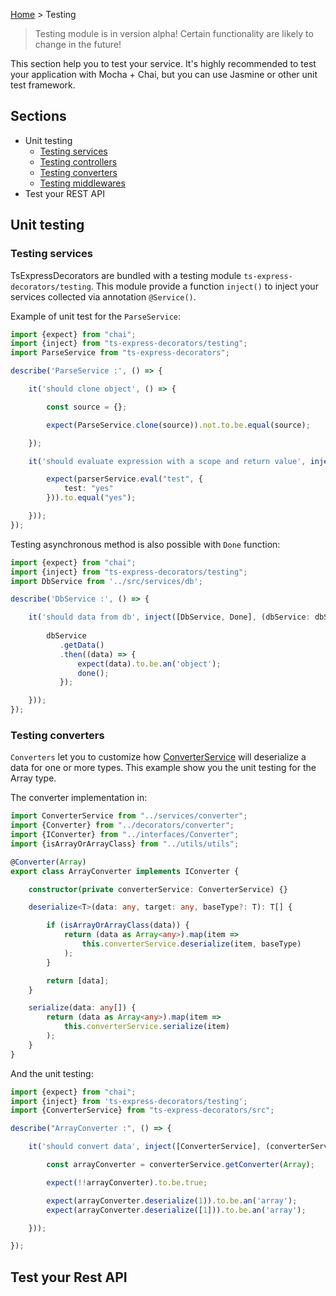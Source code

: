[Home](https://github.com/Romakita/ts-express-decorators/wiki) > Testing

> Testing module is in version alpha! Certain functionality are likely to change in the future!

This section help you to test your service. It's highly recommended to test your application with Mocha + Chai, but you can use Jasmine or other unit test framework.

## Sections

* Unit testing
  * [Testing services]()
  * [Testing controllers]()
  * [Testing converters]()
  * [Testing middlewares]()
* Test your REST API

## Unit testing
### Testing services

TsExpressDecorators are bundled with a testing module `ts-express-decorators/testing`. This module provide a function `inject()` to inject your services collected via annotation `@Service()`.

Example of unit test for the `ParseService`:

```typescript
import {expect} from "chai";
import {inject} from "ts-express-decorators/testing";
import ParseService from "ts-express-decorators";

describe('ParseService :', () => {

    it('should clone object', () => {

        const source = {};

        expect(ParseService.clone(source)).not.to.be.equal(source);

    });

    it('should evaluate expression with a scope and return value', inject([ParseService], (parserService: ParseService) => {

        expect(parserService.eval("test", {
            test: "yes"
        })).to.equal("yes");

    }));
});
```

Testing asynchronous method is also possible with `Done` function:

```typescript
import {expect} from "chai";
import {inject} from "ts-express-decorators/testing";
import DbService from '../src/services/db';

describe('DbService :', () => {

    it('should data from db', inject([DbService, Done], (dbService: dbService, done: Done) => {
        
        dbService
           .getData()
           .then((data) => {
               expect(data).to.be.an('object');
               done();
           });

    }));
});
```

### Testing converters

`Converters` let you to customize how [ConverterService](https://github.com/Romakita/ts-express-decorators/wiki/Converters) will deserialize a data for one or more types. This example show you the unit testing for the Array type. 

The converter implementation in:
```typescript
import ConverterService from "../services/converter";
import {Converter} from "../decorators/converter";
import {IConverter} from "../interfaces/Converter";
import {isArrayOrArrayClass} from "../utils/utils";

@Converter(Array)
export class ArrayConverter implements IConverter {

    constructor(private converterService: ConverterService) {}

    deserialize<T>(data: any, target: any, baseType?: T): T[] {

        if (isArrayOrArrayClass(data)) {
            return (data as Array<any>).map(item =>
                this.converterService.deserialize(item, baseType)
            );
        }

        return [data];
    }

    serialize(data: any[]) {
        return (data as Array<any>).map(item =>
            this.converterService.serialize(item)
        );
    }
}

```
And the unit testing:
```typescript
import {expect} from "chai";
import {inject} from 'ts-express-decorators/testing';
import {ConverterService} from "ts-express-decorators/src";

describe("ArrayConverter :", () => {

    it('should convert data', inject([ConverterService], (converterService: ConverterService) => {

        const arrayConverter = converterService.getConverter(Array);

        expect(!!arrayConverter).to.be.true;

        expect(arrayConverter.deserialize(1)).to.be.an('array');
        expect(arrayConverter.deserialize([1])).to.be.an('array');

    }));

});
```

## Test your Rest API

